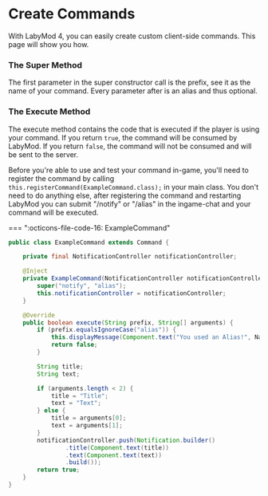 # Create Commands

With LabyMod 4, you can easily create custom client-side commands. This page will show you how.

### The Super Method
The first parameter in the super constructor call is the prefix, see it as the name of your command. Every parameter after is an alias and thus optional.

### The Execute Method
The execute method contains the code that is executed if the player is using your command. If you return `true`, the command will be consumed by LabyMod. If you return `false`, the command will not be consumed and will be sent to the server.

Before you're able to use and test your command in-game, you'll need to register the command by calling  `this.registerCommand(ExampleCommand.class);` in your main class. You don't need to do anything else, after registering the command and restarting LabyMod you can submit "/notify" or "/alias" in the ingame-chat and your command will be executed.

=== ":octicons-file-code-16: ExampleCommand"
```java
public class ExampleCommand extends Command {

    private final NotificationController notificationController;

    @Inject
    private ExampleCommand(NotificationController notificationController) {
        super("notify", "alias");
        this.notificationController = notificationController;
    }

    @Override
    public boolean execute(String prefix, String[] arguments) {
        if (prefix.equalsIgnoreCase("alias")) {
            this.displayMessage(Component.text("You used an Alias!", NamedTextColor.AQUA));
            return false;
        }

        String title;
        String text;

        if (arguments.length < 2) {
            title = "Title";
            text = "Text";
        } else {
            title = arguments[0];
            text = arguments[1];
        }
        notificationController.push(Notification.builder()
                .title(Component.text(title))
                .text(Component.text(text))
                .build());
        return true;
    }
}
```